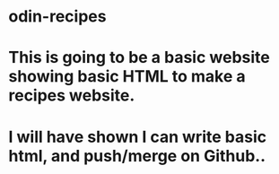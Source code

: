 # odin-recipes
# This is going to be a basic website showing basic HTML to make a recipes website.
# I will have shown I can write basic html, and push/merge on Github..
